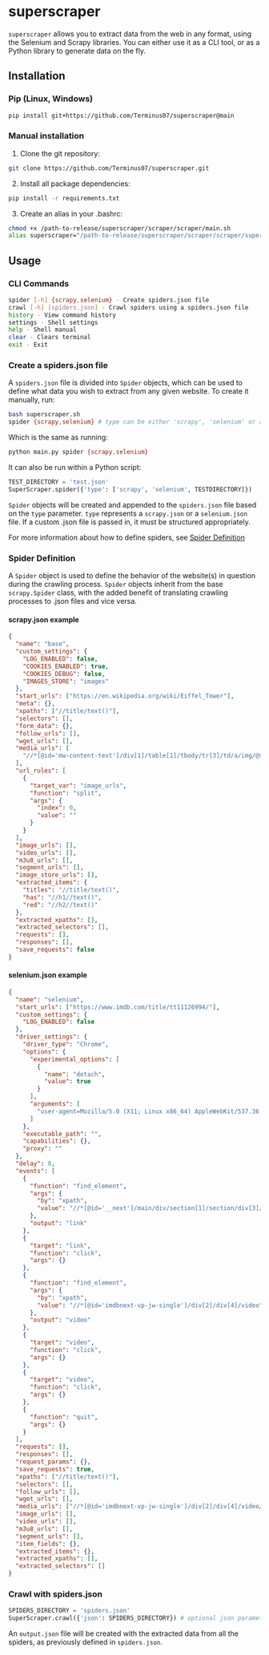 # superscraper

`superscraper` allows you to extract data from the web in any format, using the Selenium and Scrapy libraries. You can either use it as a CLI tool, or as a Python library to generate data on the fly.

## Installation

### Pip (Linux, Windows)

```bash
pip install git+https://github.com/Terminus07/superscraper@main
```

### Manual installation

1. Clone the git repository:

```bash
git clone https://github.com/Terminus07/superscraper.git
```

2. Install all package dependencies:

```bash
pip install -r requirements.txt
```

3. Create an alias in your .bashrc:

```bash
chmod +x /path-to-release/superscraper/scraper/scraper/main.sh
alias superscraper="/path-to-release/superscraper/scraper/scraper/superscraper.sh"
```

## Usage

### CLI Commands

```bash
spider [-h] {scrapy,selenium} - Create spiders.json file
crawl [-h] [spiders.json] - Crawl spiders using a spiders.json file
history - View command history
settings - Shell settings
help - Shell manual
clear - Clears terminal
exit - Exit
```

### Create a spiders.json file

A `spiders.json` file is divided into `Spider` objects, which can be used to define what data you wish to extract from any given website.
To create it manually, run:

```bash
bash superscraper.sh
spider {scrapy,selenium} # type can be either 'scrapy', 'selenium' or a .json file of your choice
```

Which is the same as running:

```bash
python main.py spider {scrapy,selenium}
```

It can also be run within a Python script:

```python
TEST_DIRECTORY = 'test.json'
SuperScraper.spider({'type': ['scrapy', 'selenium', TESTDIRECTORY]})
```

`Spider` objects will be created and appended to the `spiders.json` file based on the `type` parameter. `type` represents a `scrapy.json` or a `selenium.json` file.
If a custom .json file is passed in, it must be structured appropriately.

For more information about how to define spiders, see [Spider Definition](#spider-definition)

### Spider Definition

A `Spider` object is used to define the behavior of the website(s) in question during the crawling process. `Spider` objects inherit from the base `scrapy.Spider` class, with the added benefit of translating crawling processes to .json files and vice versa.

#### scrapy.json example

```json
{
  "name": "base",
  "custom_settings": {
    "LOG_ENABLED": false,
    "COOKIES_ENABLED": true,
    "COOKIES_DEBUG": false,
    "IMAGES_STORE": "images"
  },
  "start_urls": ["https://en.wikipedia.org/wiki/Eiffel_Tower"],
  "meta": {},
  "xpaths": ["//title/text()"],
  "selectors": [],
  "form_data": {},
  "follow_urls": [],
  "wget_urls": [],
  "media_urls": [
    "//*[@id='mw-content-text']/div[1]/table[1]/tbody/tr[3]/td/a/img/@src"
  ],
  "url_rules": [
    {
      "target_var": "image_urls",
      "function": "split",
      "args": {
        "index": 0,
        "value": ""
      }
    }
  ],
  "image_urls": [],
  "video_urls": [],
  "m3u8_urls": [],
  "segment_urls": [],
  "image_store_urls": [],
  "extracted_items": {
    "titles": "//title/text()",
    "has": "//h1//text()",
    "red": "//h2//text()"
  },
  "extracted_xpaths": [],
  "extracted_selectors": [],
  "requests": [],
  "responses": [],
  "save_requests": false
}
```

#### selenium.json example

```json
{
  "name": "selenium",
  "start_urls": ["https://www.imdb.com/title/tt11126994/"],
  "custom_settings": {
    "LOG_ENABLED": false
  },
  "driver_settings": {
    "driver_type": "Chrome",
    "options": {
      "experimental_options": [
        {
          "name": "detach",
          "value": true
        }
      ],
      "arguments": [
        "user-agent=Mozilla/5.0 (X11; Linux x86_64) AppleWebKit/537.36 (KHTML, like Gecko) Chrome/60.0.3112.50 Safari/537.36"
      ]
    },
    "executable_path": "",
    "capabilities": {},
    "proxy": ""
  },
  "delay": 0,
  "events": [
    {
      "function": "find_element",
      "args": {
        "by": "xpath",
        "value": "//*[@id='__next']/main/div/section[1]/section/div[3]/section/section/div[3]/div[1]/div/div[2]/div[2]/a[2]"
      },
      "output": "link"
    },
    {
      "target": "link",
      "function": "click",
      "args": {}
    },
    {
      "function": "find_element",
      "args": {
        "by": "xpath",
        "value": "//*[@id='imdbnext-vp-jw-single']/div[2]/div[4]/video"
      },
      "output": "video"
    },
    {
      "target": "video",
      "function": "click",
      "args": {}
    },
    {
      "target": "video",
      "function": "click",
      "args": {}
    },
    {
      "function": "quit",
      "args": {}
    }
  ],
  "requests": [],
  "responses": [],
  "request_params": {},
  "save_requests": true,
  "xpaths": ["//title/text()"],
  "selectors": [],
  "follow_urls": [],
  "wget_urls": [],
  "media_urls": ["//*[@id='imdbnext-vp-jw-single']/div[2]/div[4]/video/@src"],
  "image_urls": [],
  "video_urls": [],
  "m3u8_urls": [],
  "segment_urls": [],
  "item_fields": {},
  "extracted_items": {},
  "extracted_xpaths": [],
  "extracted_selectors": []
}
```

### Crawl with spiders.json

```python
SPIDERS_DIRECTORY = 'spiders.json'
SuperScraper.crawl({'json': SPIDERS_DIRECTORY}) # optional json parameter, if you want to pass spiders.json file
```

An `output.json` file will be created with the extracted data from all the spiders, as previously defined in `spiders.json`.
